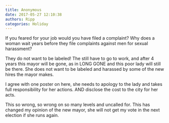 ```yaml
---
title: Anonymous
date: 2017-05-27 12:10:38
authors: Ripp
categories: Holiday
---
```


 If you feared for your job would you have filed a complaint? Why does a woman wait years before they file complaints against men for sexual harassment? 

They do not want to be labeled! The still have to go to work, and after 4 years this mayor will be gone, as in LONG GONE and this poor lady will still be there. She does not want to be labeled and harassed by some of the new hires the mayor makes.

I agree with one poster on here, she needs to apology to the lady and takes full responsibility for her actions. AND disclose the cost to the city for her acts.

This so wrong, so wrong on so many levels and uncalled for. This has changed my opinion of the new mayor, she will not get my vote in the next election if she runs again.